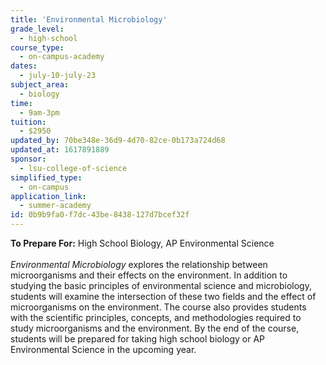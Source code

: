```yaml
---
title: 'Environmental Microbiology'
grade_level:
  - high-school
course_type:
  - on-campus-academy
dates:
  - july-10-july-23
subject_area:
  - biology
time:
  - 9am-3pm
tuition:
  - $2950
updated_by: 70be348e-36d9-4d70-82ce-0b173a724d68
updated_at: 1617891889
sponsor:
  - lsu-college-of-science
simplified_type:
  - on-campus
application_link:
  - summer-academy
id: 0b9b9fa0-f7dc-43be-8438-127d7bcef32f
---
```

<b>To Prepare For:</b> High School Biology, AP Environmental Science<br><br>
<i>Environmental Microbiology</i> explores the relationship between microorganisms and their effects on the environment. In addition to studying the basic principles of environmental science and microbiology, students will examine the intersection of these two fields and the effect of microorganisms on the environment. The course also provides students with the scientific principles, concepts, and methodologies required to study microorganisms and the environment. By the end of the course, students will be prepared for taking high school biology or AP Environmental Science in the upcoming year.